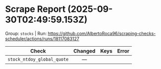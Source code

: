 # Scrape Report (2025-09-30T02:49:59.153Z)

Group: `stocks`  |  Run: https://github.com/AlbertoRoca96/scraping-checks-scheduler/actions/runs/18117083127

| Check | Changed | Keys | Error |
|---|:---:|:--|:--|
| `stock_ntdoy_global_quote` | — |  |  |
